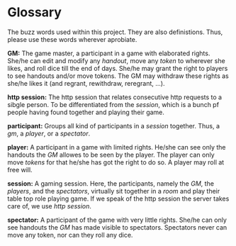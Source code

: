# Glossary

The buzz words used within this project. They are also definistions. Thus, please use these words wherever aprobiate.

**GM:** The game master, a participant in a game with elaborated rights. She/he can edit and modify any *handout*, move
 any *token* to wherever she likes, and roll dice till the end of days. She/he may grant the right to players to see
 handouts and/or move tokens. The GM may withdraw these rights as she/he likes it (and regrant, rewithdraw, reregrant,
...).

**http session:** The http session that relates consecutive http requests to a sibgle person. To be differentiated from
the *session*, which is a bunch pf people having found together and playing their game.

**participant:** Groups all kind of participants in a *session* together. Thus, a *gm*, a *player*, or a *spectator*.

**player:** A participant in a game with limited rights. He/she can see only the handouts the *GM* allowes to be seen by
the player. The player can only move *tokens* for that he/she has got the right to do so. A player may roll at free
will.

**session:** A gaming session. Here, the participants, namely the *GM*, the *players*, and the *spectators*, virtually
sit together in a *room* and play their table top role playing game. If we speak of the http session the server takes
care of, we use *http session*.

**spectator:** A participant of the game with very little rights. She/he can only see handouts the *GM* has made
 visible to spectators. Spectators never can move any token, nor can they roll any dice.
